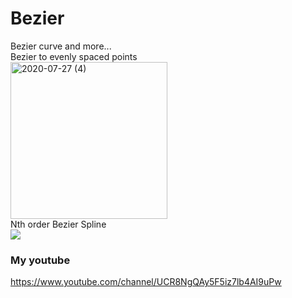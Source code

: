 # Bezier
Bezier curve and more...<br>
Bezier to evenly spaced points<br>
<img width="251" alt="2020-07-27 (4)" src="https://user-images.githubusercontent.com/38092328/88544823-fab1ad80-d054-11ea-900b-677022419fc9.png"><br>
Nth order Bezier Spline<br>
[![](http://img.youtube.com/vi/1CMNZq4zJ6c/0.jpg)](http://www.youtube.com/watch?v=1CMNZq4zJ6c "")<br>
### My youtube
https://www.youtube.com/channel/UCR8NgQAy5F5iz7lb4AI9uPw
